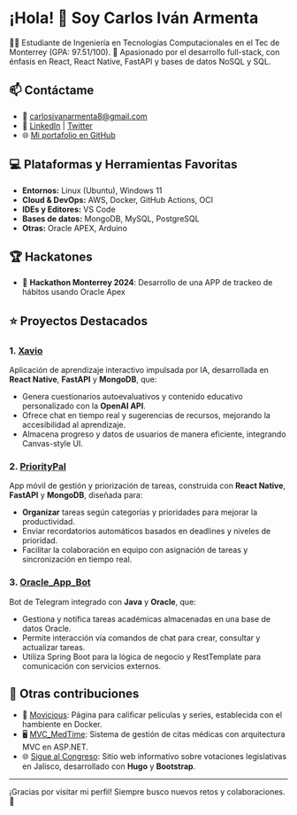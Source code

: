 # ¡Hola! 👋 Soy Carlos Iván Armenta

👨‍🎓 Estudiante de Ingeniería en Tecnologías Computacionales en el Tec de Monterrey (GPA: 97.51/100).
💼 Apasionado por el desarrollo full-stack, con énfasis en React, React Native, FastAPI y bases de datos NoSQL y SQL.

## 📫 Contáctame

* 📧 [carlosivanarmenta8@gmail.com](mailto:carlosivanarmenta8@gmail.com)
* 🔗 [LinkedIn](https://linkedin.com/in/CarlosIvan14) | [Twitter](https://twitter.com/CarlosIvan14)
* 🌐 [Mi portafolio en GitHub](https://github.com/CarlosIvan14)

## 💻 Plataformas y Herramientas Favoritas

* **Entornos:** Linux (Ubuntu), Windows 11
* **Cloud & DevOps:** AWS, Docker, GitHub Actions, OCI
* **IDEs y Editores:** VS Code
* **Bases de datos:** MongoDB, MySQL, PostgreSQL
* **Otras:** Oracle APEX, Arduino

## 🏆 Hackatones

* 🥇 **Hackathon Monterrey 2024**: Desarrollo de una APP de trackeo de hábitos usando Oracle Apex

## ⭐ Proyectos Destacados

### 1. [Xavio](https://github.com/Sign0ret/xavio)

Aplicación de aprendizaje interactivo impulsada por IA, desarrollada en **React Native**, **FastAPI** y **MongoDB**, que:

* Genera cuestionarios autoevaluativos y contenido educativo personalizado con la **OpenAI API**.
* Ofrece chat en tiempo real y sugerencias de recursos, mejorando la accesibilidad al aprendizaje.
* Almacena progreso y datos de usuarios de manera eficiente, integrando Canvas-style UI.

### 2. [PriorityPal](https://github.com/CarlosIvan14/PriorityPal)

App móvil de gestión y priorización de tareas, construida con **React Native**, **FastAPI** y **MongoDB**, diseñada para:

* **Organizar** tareas según categorías y prioridades para mejorar la productividad.
* Enviar recordatorios automáticos basados en deadlines y niveles de prioridad.
* Facilitar la colaboración en equipo con asignación de tareas y sincronización en tiempo real.

### 3. [Oracle\_App\_Bot](https://github.com/CarlosIvan14/Oracle_App_Bot)

Bot de Telegram integrado con **Java** y **Oracle**, que:

* Gestiona y notifica tareas académicas almacenadas en una base de datos Oracle.
* Permite interacción vía comandos de chat para crear, consultar y actualizar tareas.
* Utiliza Spring Boot para la lógica de negocio y RestTemplate para comunicación con servicios externos.

## 📖 Otras contribuciones

* 🤖 [Movicious]([https://github.com/CarlosIvan14/Oracle_App_Bot](https://github.com/ArturoRM22/movicious)): Página para calificar peliculas y series, establecida con el hambiente en Docker.
* 🖥️ [MVC\_MedTime](https://github.com/CarlosIvan14/MVC_MedTime): Sistema de gestión de citas médicas con arquitectura MVC en ASP.NET.
* 🌐 [Sigue al Congreso](https://github.com/siguealcongreso/sitioweb): Sitio web informativo sobre votaciones legislativas en Jalisco, desarrollado con **Hugo** y **Bootstrap**.

---

¡Gracias por visitar mi perfil! Siempre busco nuevos retos y colaboraciones. 🚀
